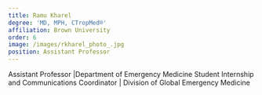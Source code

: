 ```yaml
---
title: Ramu Kharel
degree: 'MD, MPH, CTropMed®'
affiliation: Brown University
order: 6
image: /images/rkharel_photo_.jpg
position: Assistant Professor
---
```


Assistant Professor |Department of Emergency Medicine Student Internship and Communications Coordinator | Division of Global Emergency Medicine
